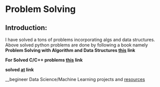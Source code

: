
# Problem Solving 

## __Introduction:__  
   I have solved a tons of problems incorporating algs and data structures. Above solved python problems are done by following a book namely 
   __Problem Solving with Algorithm and Data Structures [this](https://drive.google.com/file/d/1Oxm--Y_7nwCy88ZXjhRk-tTc1Gse-Ixa/view?usp=sharing) link__
    
 __For Solved C/C++ problems [this](https://drive.google.com/drive/folders/1gnWPhqYLBuOnZX7MrT2VsXqV25mPytLS?usp=sharing/) link__
 
 __solved [at](https://codeforces.com/submissions/Soumen1111/) link__
 
 
 __begineer Data Science/Machine Learning projects and [resources](https://github.com/soumenksarker/EDA-to-Practical-ML)
